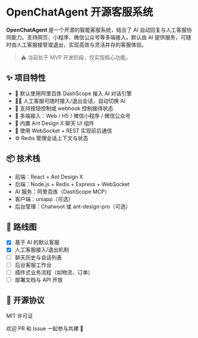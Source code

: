 # OpenChatAgent 开源客服系统

**OpenChatAgent** 是一个开源的智能客服系统，结合了 AI 自动回复与人工客服协同能力。支持网页、小程序、微信公众号等多端接入，默认由 AI 提供服务，可随时由人工客服接管或退出，实现高效与灵活并存的客服体验。

> ⚠️ 当前处于 MVP 开发阶段，仅实现核心功能。

## ✨ 项目特性

- 🤖 默认使用阿里百炼 DashScope 接入 AI 对话引擎
- 👨‍💻 人工客服可随时接入/退出会话，自动切换 AI
- 🔄 支持按钮控制或 webhook 控制接待状态
- 📱 多端接入：Web / H5 / 微信小程序 / 微信公众号
- 💬 内置 Ant Design X 聊天 UI 组件
- 📡 使用 WebSocket + REST 实现前后通信
- ⚙️ Redis 管理会话上下文与状态

## 📦 技术栈

- 前端：React + Ant Design X
- 后端：Node.js + Redis + Express + WebSocket
- AI 服务：阿里百炼（DashScope MCP）
- 客户端：uniapp（可选）
- 后台管理：Chatwoot 或 ant-design-pro（可选）

## 📅 路线图

- [x] 基于 AI 的默认客服
- [x] 人工客服接入/退出机制
- [ ] 聊天历史与会话列表
- [ ] 后台客服工作台
- [ ] 插件式业务流程（如物流、订单）
- [ ] 部署文档与 API 开放

## 📜 开源协议

MIT 许可证

欢迎 PR 和 Issue 一起参与共建 🎉
